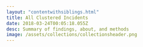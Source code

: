 ```yaml
---
layout: "contentwithsiblings.html"
title: All Clustered Incidents
date: 2018-03-24T00:05:18.055Z
desc: Summary of findings, about, and methods
image: /assets/collections/collectionsheader.png
---
```

